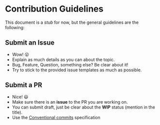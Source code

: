 # Contribution Guidelines

This document is a _stub_ for now, but the general guidelines are the following:

## Submit an Issue
- Wow! 😮
- Explain as much details as you can about the topic.
- Bug, Feature, Question, something else? Be clear about it!
- Try to stick to the provided issue templates as much as possible.

## Submit a PR
- Nice! 😃
- Make sure there is an __issue__ to the PR you are working on.
- You can submit draft, just be clear about the __WIP__ status (mention in the title).
- Use the [Conventional commits](https://www.conventionalcommits.org/en/v1.0.0/) specification